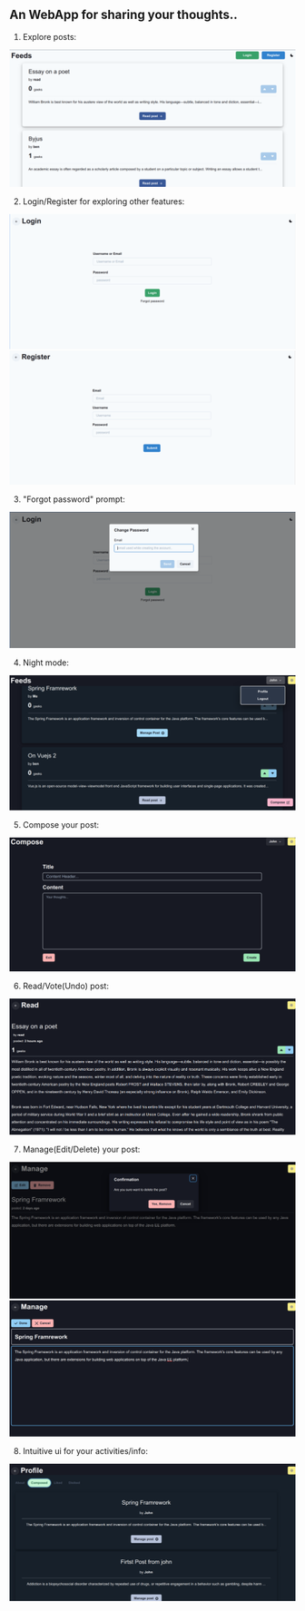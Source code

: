 ## An WebApp for sharing your thoughts..

1) Explore posts:

<img src="./Previews/prev1.png"/> 


2) Login/Register for exploring other features:

<img src="./Previews/prev2.png"/>
<img src="./Previews/prev3.png"/>

3) "Forgot password" prompt:

<img src="./Previews/prev5.png"/>

4) Night mode:

<img src="./Previews/prev6.png"/>

5) Compose your post:

<img src="./Previews/prev7.png"/>

6) Read/Vote(Undo) post:

<img src="./Previews/prev8.png"/>

7) Manage(Edit/Delete) your post:

<img src="./Previews/prev9.png"/>
<img src="./Previews/prev10.png"/>

8) Intuitive ui for your activities/info:

<img src="./Previews/prev11.png"/>